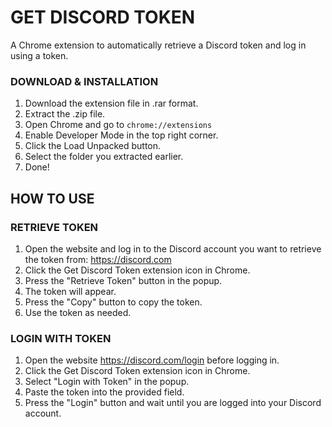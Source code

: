 # GET DISCORD TOKEN

A Chrome extension to automatically retrieve a Discord token and log in using a token.

### DOWNLOAD & INSTALLATION

1. Download the extension file in .rar format.
2. Extract the .zip file.
3. Open Chrome and go to `chrome://extensions`
4. Enable Developer Mode in the top right corner.
5. Click the Load Unpacked button.
6. Select the folder you extracted earlier.
7. Done!

## HOW TO USE
### RETRIEVE TOKEN

1. Open the website and log in to the Discord account you want to retrieve the token from: https://discord.com
2. Click the Get Discord Token extension icon in Chrome.
3. Press the "Retrieve Token" button in the popup.
4. The token will appear.
5. Press the "Copy" button to copy the token.
6. Use the token as needed.

### LOGIN WITH TOKEN

1. Open the website https://discord.com/login before logging in.
2. Click the Get Discord Token extension icon in Chrome.
3. Select "Login with Token" in the popup.
4. Paste the token into the provided field.
5. Press the "Login" button and wait until you are logged into your Discord account.
